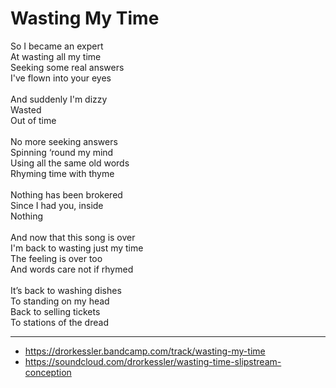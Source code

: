 # Wasting My Time

So I became an expert\
At wasting all my time\
Seeking some real answers\
I've flown into your eyes\
\
And suddenly I'm dizzy\
Wasted\
Out of time\
\
No more seeking answers\
Spinning ‘round my mind\
Using all the same old words\
Rhyming time with thyme\
\
Nothing has been brokered\
Since I had you, inside\
Nothing\
\
And now that this song is over\
I'm back to wasting just my time\
The feeling is over too\
And words care not if rhymed\
\
It’s back to washing dishes\
To standing on my head\
Back to selling tickets\
To stations of the dread

--- 
- https://drorkessler.bandcamp.com/track/wasting-my-time
- https://soundcloud.com/drorkessler/wasting-time-slipstream-conception

